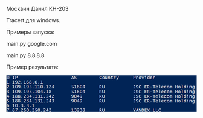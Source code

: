 Москвин Данил КН-203

Tracert для windows.

Примеры запуска:

main.py google.com

main.py 8.8.8.8

Пример результата:

![alt text](https://github.com/HELLoWorlD01100/tracert/blob/main/result_example2.png)
